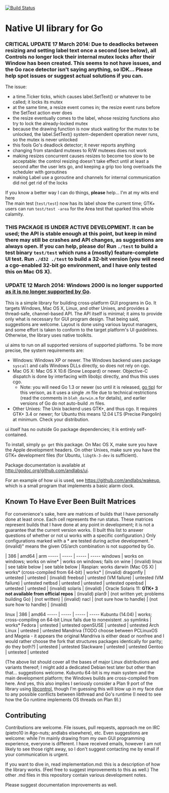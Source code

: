 [![Build Status](https://travis-ci.org/andlabs/ui.png?branch=master)](https://travis-ci.org/andlabs/ui)
# Native UI library for Go
### CRITICAL UPDATE 17 March 2014: Due to deadlocks between resizing and setting label text once a second (see below), all Controls no longer lock their internal mutex locks after their Window has been created. This seems to not have issues, and the Go race detector isn't saying anything, so IDK... Please help spot issues or suggest actual solutions if you can.
The issue:
- a time.Ticker ticks, which causes label.SetText() or whatever to be called; it locks its mutex
- at the same time, a resize event comes in; the resize event runs before the SetText action ever does
- the resize eventually comes to the label, whose resizing functions also try to lock the already-locked mutex
- because the drawing function is now stuck waiting for the mutex to be unlocked, the label.SetText() system-dependent operation never runs, so the mutex is never unlocked
- this fools Go's deadlock detector; it never reports anything
- changing from standard mutexes to R/W mutexes does not work
- making resizes concurrent causes resizes to become too slow to be acceptable: the control resizing doesn't take effect until at least a second after the user lets go, and keeping a grip too long overloads the scheduler with goroutines
- making Label use a goroutine and channels for internal communication did not get rid of the locks

If you know a better way I can do things, **please** help... I'm at my wits end here<br>The main test (`test/test`) now has its label show the current time; GTK+ users can run `test/test -area` for the Area test that sparked this whole calamity.









### THIS PACKAGE IS UNDER ACTIVE DEVELOPMENT. It can be used; the API is stable enough at this point, but keep in mind there may still be crashes and API changes, as suggestions are always open. If you can help, please do! Run `./test` to build a test binary `test/test` which runs a (mostly) feature-complete UI test. Run `./d32 ./test` to build a 32-bit version (you will need a cgo-enabled 32-bit go environment, and I have only tested this on Mac OS X).

### UPDATE 12 March 2014: Windows 2000 is no longer supported [as it is no longer supported by Go](https://codereview.appspot.com/74790043).

This is a simple library for building cross-platform GUI programs in Go. It targets Windows, Mac OS X, Linux, and other Unixes, and provides a thread-safe, channel-based API. The API itself is minimal; it aims to provide only what is necessary for GUI program design. That being said, suggestions are welcome. Layout is done using various layout managers, and some effort is taken to conform to the target platform's UI guidelines. Otherwise, the library uses native toolkits.

ui aims to run on all supported versions of supported platforms. To be more precise, the system requirements are:

* Windows: Windows XP or newer. The Windows backend uses package `syscall` and calls Windows DLLs directly, so does not rely on cgo.
* Mac OS X: Mac OS X 10.6 (Snow Leopard) or newer. Objective-C dispatch is done by interfacing with libobjc directly, and thus this uses cgo.
	* Note: you will need Go 1.3 or newer (so until it is released, [go tip](http://tip.golang.org/doc/install/source#head)) for this verison, as it uses a single .m file due to technical restrictions (read the comments in `bleh_darwin.m` for details), and earlier versions of Go do not auto-build .m files.
* Other Unixes: The Unix backend uses GTK+, and thus cgo. It requires GTK+ 3.4 or newer; for Ubuntu this means 12.04 LTS (Precise Pangolin) at minimum. Check your distribution.

ui itself has no outside Go package dependencies; it is entirely self-contained.

To install, simply `go get` this package. On Mac OS X, make sure you have the Apple development headers. On other Unixes, make sure you have the GTK+ development files (for Ubuntu, `libgtk-3-dev` is sufficient).

Package documentation is available at http://godoc.org/github.com/andlabs/ui.

For an example of how ui is used, see https://github.com/andlabs/wakeup, which is a small program that implements a basic alarm clock.

## Known To Have Ever Been Built Matrices
For convenience's sake, here are matrices of builds that I have personally done at least once. Each cell represents the run status. These matrices represent builds that I have done at any point in development; it is not a guarantee that the current version works. (I built this list to answer questions of whether or not ui works with a specific configuration.) Only configurations marked with a * are tested during active development. "(invalid)" means the given OS/arch combination is not supported by Go.

   | 386 | amd64 | arm
----- | ----- | ----- | -----
windows | works on windows; works on wine* | works on windows; fails on wine | (invalid)
linux | see table below | see table below | Raspian: works
darwin (Mac OS X) | works* (cross-compiled from 64-bit) | works* | (invalid)
dragonfly | untested | untested | (invalid)
freebsd | untested (VM failure) | untested (VM failure) | untested
netbsd | untested | untested | untested
openbsd | untested | untested | (invalid)
solaris | (invalid) | Oracle Solaris 11: **GTK+ 3 not available from official repos** | (invalid)
plan9 | (not written yet; problems building Go) | (not written) | (invalid)
nacl | (not sure how to handle) | (not sure how to handle) | (invalid)

linux | 386 | amd64
----- | ----- | ----- | -----
Kubuntu (14.04) | works; cross-compiling on 64-bit Linux fails due to nonexistent .so symlinks | works*
Fedora | untested | untested
openSUSE | untested | untested
Arch Linux | untested | untested
Mandriva (TODO choose between PCLinuxOS and Mageia - it appears the original Mandriva is either dead or nonfree and I would rather choose the fork that structures packages identically for parity; do they both?) | untested | untested
Slackware | untested | untested
Gentoo | untested | untested

(The above list should cover all the bases of major Linux distributions and variants thereof; I might add a dedicated Debian test later but other than that... suggestions welcome. Kubuntu 64-bit is my main system and the main development platform; the Windows builds are cross-compiled from here. And yes, this also implies I seriously consider a Plan 9 port of the library using [libcontrol](http://plan9.bell-labs.com/magic/man2html/2/control), though I'm guessing this will blow up in my face due to any possible conflicts between libthread and Go's runtime (I need to see how the Go runtime implements OS threads on Plan 9).)

## Contributing
Contributions are welcome. File issues, pull requests, approach me on IRC (pietro10 in #go-nuts; andlabs elsewhere), etc. Even suggestions are welcome: while I'm mainly drawing from my own GUI programming experience, everyone is different. I have received emails, however I am not likely to see those right away, so I don't suggest contacting me by email if your communication is urgent.

If you want to dive in, read implementation.md: this is a description of how the library works. (Feel free to suggest improvements to this as well.) The other .md files in this repository contain various development notes.

Please suggest documentation improvements as well.
